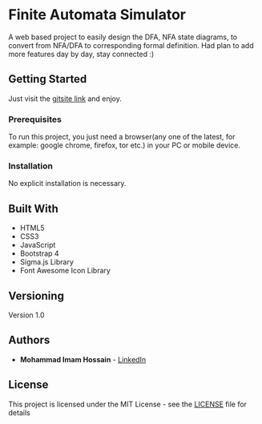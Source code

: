 # Finite Automata Simulator

A web based project to easily design the DFA, NFA state diagrams, to convert from NFA/DFA to corresponding formal definition. Had plan to add more features day by day, stay connected :)

## Getting Started

Just visit the [gitsite link](https://devimam.github.io/automata/) and enjoy.

### Prerequisites

To run this project, you just need a browser(any one of the latest, for example: google chrome, firefox, tor etc.) in your PC or mobile device.

### Installation

No explicit installation is necessary.

## Built With

* HTML5
* CSS3
* JavaScript
* Bootstrap 4
* Sigma.js Library
* Font Awesome Icon Library

## Versioning

Version 1.0

## Authors

* **Mohammad Imam Hossain** - [LinkedIn](https://www.linkedin.com/in/mohammad-imam-hossain/)

## License

This project is licensed under the MIT License - see the [LICENSE](LICENSE) file for details